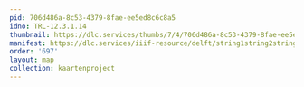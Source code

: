```yaml
---
pid: 706d486a-8c53-4379-8fae-ee5ed8c6c8a5
idno: TRL-12.3.1.14
thumbnail: https://dlc.services/thumbs/7/4/706d486a-8c53-4379-8fae-ee5ed8c6c8a5/full/400,339/0/default.jpg
manifest: https://dlc.services/iiif-resource/delft/string1string2string3/kaartenproject-2007/TRL-12.3.1.14
order: '697'
layout: map
collection: kaartenproject
---
```

